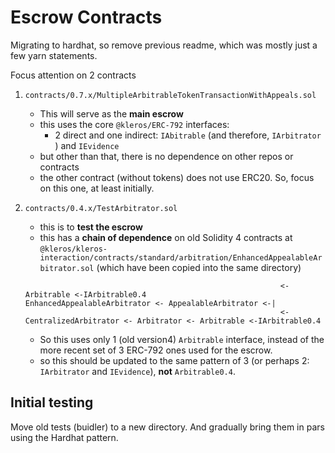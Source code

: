 # Escrow Contracts

Migrating to hardhat, so remove previous readme, which was mostly just a few yarn statements.

Focus attention on 2 contracts
1. `contracts/0.7.x/MultipleArbitrableTokenTransactionWithAppeals.sol`
    * This will serve as the **main escrow**
    * this uses the core `@kleros/ERC-792` interfaces: 
        * 2 direct and one indirect: `IAbitrable` (and therefore, `IArbitrator` ) and `IEvidence`
    * but other than that, there is no dependence on other repos or contracts
    * the other contract (without tokens) does not use ERC20. So, focus on this one, at least initially.
2. `contracts/0.4.x/TestArbitrator.sol`
    * this is to **test the escrow**
    * this has a **chain of dependence** on old Solidity 4 contracts at  `@kleros/kleros-interaction/contracts/standard/arbitration/EnhancedAppealableArbitrator.sol` (which have been copied into the same directory)
    
     
    ```
                                                             <- Arbitrable <-IArbitrable0.4 
    EnhancedAppealableArbitrator <- AppealableArbitrator <-|
                                                             <- CentralizedArbitrator <- Arbitrator <- Arbitrable <-IArbitrable0.4                 
    ```
    * So this uses only 1 (old version4) `Arbitrable` interface, instead of the more recent set of 3 ERC-792 ones used for the escrow.
    * so this should be updated to the same pattern of 3 (or perhaps 2: `IArbitrator` and `IEvidence`), **not** `Arbitrable0.4`.

## Initial testing
Move old tests (buidler) to a new directory. And gradually bring them in pars using the Hardhat pattern.